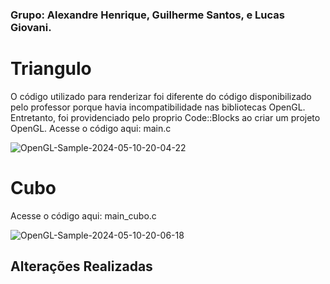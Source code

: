### Grupo: Alexandre Henrique, Guilherme Santos, e Lucas Giovani.

# Triangulo

O código utilizado para renderizar foi diferente do código disponibilizado pelo professor porque havia incompatibilidade nas bibliotecas OpenGL.
Entretanto, foi providenciado pelo proprio Code::Blocks ao criar um projeto OpenGL.
Acesse o código aqui: main.c

![OpenGL-Sample-2024-05-10-20-04-22](https://github.com/guisanoli/comp_visual/assets/83303272/c13d4fa3-bb70-463d-a956-005074ced3cb)


# Cubo

Acesse o código aqui: main_cubo.c

![OpenGL-Sample-2024-05-10-20-06-18](https://github.com/guisanoli/comp_visual/assets/83303272/5d77e13a-2cee-4fbf-a961-084a0959745e)


## Alterações Realizadas




